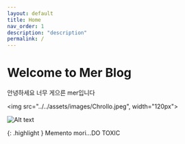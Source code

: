 ```yaml
---
layout: default
title: Home
nav_order: 1
description: "description"
permalink: /
---
```


<!-- # Welcome to github.io

{: .fs-8 }

Github Description
{: .fs-6 .fw-300 }

[Get started now](#getting-started){: .btn .btn-primary .fs-5 .mb-4 .mb-md-0 .mr-2 } [View it on GitHub](https://github.com/just-the-docs/just-the-docs){: .btn .fs-5 .mb-4 .mb-md-0 }

---

## Getting started

... (생략) ... -->

# Welcome to Mer Blog

안녕하세요 너무 게으른 mer입니다

<img src="../../assets/images/Chrollo.jpeg", width="120px">

![Alt text](../../assets/images/Chrollo.jpeg)

{: .highlight }
Memento mori...DO TOXIC
